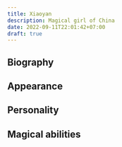 ```yaml
---
title: Xiaoyan
description: Magical girl of China
date: 2022-09-11T22:01:42+07:00
draft: true
---
```


## Biography

## Appearance

## Personality

## Magical abilities
